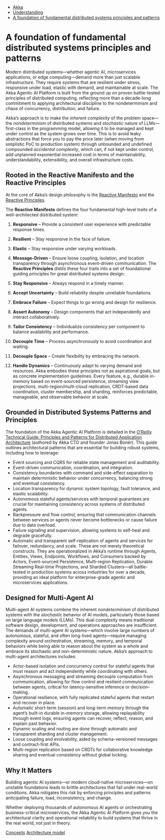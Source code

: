 <!-- <nav> -->
- [Akka](../index.html)
- [Understanding](index.html)
- [A foundation of fundamental distributed systems principles and patterns](distributed-systems.html)

<!-- </nav> -->

# A foundation of fundamental distributed systems principles and patterns

Modern distributed systems—whether agentic AI, microservices applications, or edge computing—demand more than just scalable infrastructure. They require systems that are resilient under stress, responsive under load, elastic with demand, and maintainable at scale. The Akka Agentic AI Platform is built from the ground up on proven battle-tested principles of distributed computing, reflecting more than a decade-long commitment to applying architectural discipline to the nondeterminism and chaos of concurrency, distribution, and failure.

Akka’s approach is to make the *inherent complexity* of the problem space—the *nondeterminism* of distributed systems and *stochastic* nature of LLMs—first-class in the programming model, allowing it to be managed and kept under control as the system grows over time. This is to avoid leaky abstractions that force you to pay the price later (when moving from simplistic PoC to production system) through unbounded and undefined compounded *accidental complexity*, which can, if not kept under control, add unplanned exponential increased cost in terms of maintainability, understandability, extensibility, and overall infrastructure costs.

## <a href="about:blank#_rooted_in_the_reactive_manifesto_and_the_reactive_principles"></a> Rooted in the Reactive Manifesto and the Reactive Principles

At the core of Akka’s design philosophy is the [Reactive Manifesto](https://reactivemanifesto.org/) and the [Reactive Principles](https://www.reactiveprinciples.org/).

The **Reactive Manifesto** defines the four fundamental high-level traits of a well-architected distributed system:

1. **Responsive** – Provide a consistent user experience with predictable response times.
2. **Resilient** – Stay responsive in the face of failure.
3. **Elastic** – Stay responsive under varying workloads.
4. **Message-Driven** – Ensure loose coupling, isolation, and location transparency through asynchronous event-driven communication.
The **Reactive Principles** distils these four traits into a set of foundational guiding principles for great distributed systems design:

1. **Stay Responsive** – Always respond in a timely manner.
2. **Accept Uncertainty** – Build reliability despite unreliable foundations.
3. **Embrace Failure** – Expect things to go wrong and design for resilience.
4. **Assert Autonomy** – Design components that act independently and interact collaboratively.
5. **Tailor Consistency** – Individualize consistency per component to balance availability and performance.
6. **Decouple Time** – Process asynchronously to avoid coordination and waiting.
7. **Decouple Space** – Create flexibility by embracing the network.
8. **Handle Dynamics** – Continuously adapt to varying demand and resources.
Akka embodies these principles not as aspirational goals, but as concrete implementation guidelines. Every feature, e.g., durable in-memory based on event-sourced persistence, streaming view projections, multi-region/multi-cloud replication, CRDT-based data coordination, cluster membership, and sharding, reinforces predictable, manageable, and observable behavior at scale.

## <a href="about:blank#_grounded_in_distributed_systems_patterns_and_principles"></a> Grounded in Distributed Systems Patterns and Principles

The foundation of the Akka Agentic AI Platform is detailed in the [O’Reilly Technical Guide: Principles and Patterns for Distributed Application Architecture](https://content.akka.io/guide/principles-and-patterns-for-distributed-application-architecture) (authored by Akka CTO and founder Jonas Bonér). This guide outlines architectural patterns that are essential for building robust systems, including how to leverage:

- Event sourcing and CQRS for reliable state management and auditability.
- Event-driven communication, coordination, and integration.
- Consistency boundaries with command and side-effect separation to maintain deterministic behavior under concurrency, balancing strong and eventual consistency.
- Location transparency for dynamic system topology,  fault tolerance, and elastic scalability.
- Autonomous stateful agents/services with temporal guarantees are crucial for maintaining consistency across systems of distributed agents.
- Backpressure and flow control, ensuring that communication channels between services or agents never become bottlenecks or cause failure due to data overload.
- Failure signaling and supervision, allowing systems to self-heal and degrade gracefully.
- Automatic and transparent self-replication of agents and services for failover, redundancy, and scale.
These are not merely theoretical constructs. They are operationalized in Akka’s runtime through Agents, Entities, Views, Endpoints, Workflows, and Consumers backed by Actors, Event-sourced Persistence, Multi-region Replication, Durable Streaming Real-time Projections, and Sharded Clusters—all battle-tested in production systems across industries for over a decade, providing an ideal platform for enterprise-grade agentic and microservices applications.

## <a href="about:blank#_designed_for_multi_agent_ai"></a> Designed for Multi-Agent AI

Multi-agent AI systems combine the inherent *nondeterminism* of distributed systems with the *stochastic* behavior of AI models, particularly those based on large language models (LLMs). This dual complexity means traditional software design, development, and operations approaches are insufficient.
The demands of multi-agent AI systems—which involve large numbers of autonomous, stateful, and often long-lived agents—require managing complexity around orchestration, streaming, memory, and temporal behaviors while being able to reason about the system as a whole and embrace its stochastic and non-deterministic nature.
Akka’s approach to multi-agent architectures includes:

- Actor-based isolation and concurrency control for stateful agents that must reason and act independently while coordinating with others.
- Asynchronous messaging and streaming decouple computation from communication, allowing for flow control and resilient communication between agents, critical for latency-sensitive inference or decision-making.
- Operational resilience, with fully replicated stateful agents that restart and recover in place.
- Automatic short-term (session) and long-term memory through the agent’s built-in durable in-memory storage, allowing replayability through event logs, ensuring agents can recover, reflect, reason, and explain past behavior.
- Dynamic scaling and routing are done through automatic and transparent sharding and cluster management.
- Loose coupling and evolvability, aided by schema-versioned messages and contract-first APIs.
- Multi-region replication based on CRDTs for collaborative knowledge sharing and eventual consistency without global locking.

## <a href="about:blank#_why_it_matters"></a> Why It Matters

Building agentic AI systems—or modern cloud-native microservices—on unstable foundations leads to brittle architectures that fail under real-world conditions. Akka mitigates this risk by enforcing principles and patterns anticipating failure, load, inconsistency, and change.

Whether deploying thousands of autonomous AI agents or orchestrating business-critical microservices, the Akka Agentic AI Platform gives you the architectural clarity and operational reliability to build systems that thrive in the real world, not just in theory.

<!-- <footer> -->
<!-- <nav> -->
[Concepts](concepts.html) [Architecture model](architecture-model.html)
<!-- </nav> -->

<!-- </footer> -->

<!-- <aside> -->

<!-- </aside> -->